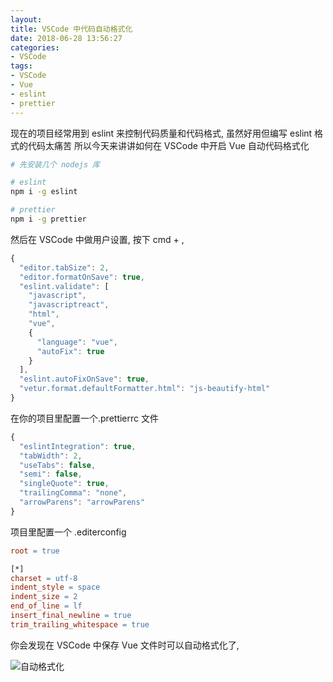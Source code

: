 ```yaml
---
layout: 
title: VSCode 中代码自动格式化
date: 2018-06-28 13:56:27
categories:
- VSCode
tags:
- VSCode
- Vue
- eslint
- prettier
---
```


现在的项目经常用到 eslint 来控制代码质量和代码格式, 虽然好用但编写 eslint 格式的代码太痛苦
所以今天来讲讲如何在 VSCode 中开启 Vue 自动代码格式化

```bash
# 先安装几个 nodejs 库

# eslint
npm i -g eslint

# prettier
npm i -g prettier
```

然后在 VSCode 中做用户设置, 按下 cmd + ,

```javascript
{
  "editor.tabSize": 2,  
  "editor.formatOnSave": true, 
  "eslint.validate": [
    "javascript",
    "javascriptreact",
    "html",
    "vue",
    {
      "language": "vue",
      "autoFix": true
    }
  ],
  "eslint.autoFixOnSave": true, 
  "vetur.format.defaultFormatter.html": "js-beautify-html"
}
```

在你的项目里配置一个.prettierrc 文件

```javascript
{
  "eslintIntegration": true,
  "tabWidth": 2,
  "useTabs": false,
  "semi": false,
  "singleQuote": true,
  "trailingComma": "none",
  "arrowParens": "arrowParens"
}
```

项目里配置一个 .editerconfig

```makefile
root = true

[*]
charset = utf-8
indent_style = space
indent_size = 2
end_of_line = lf
insert_final_newline = true
trim_trailing_whitespace = true
```

你会发现在 VSCode 中保存 Vue 文件时可以自动格式化了,

![自动格式化](/images/QQ20180628-113145.gif "自动格式化")
